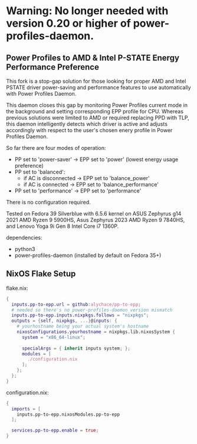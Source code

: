 
# **Warning: No longer needed with version 0.20 or higher of power-profiles-daemon.**
## Power Profiles to AMD & Intel P-STATE Energy Performance Preference

This fork is a stop-gap solution for those looking for proper AMD and Intel PSTATE driver power-saving and performance features to use automatically with Power Profiles Daemon.

This daemon closes this gap by monitoring Power Profiles current mode in the background and setting corresponding EPP profile for CPU. Whereas previous solutions were limited to AMD or required replacing PPD with TLP, this daemon intelligently detects which driver is active and adjusts accordingly with respect to the user's chosen enery profile in Power Profiles Daemon.

So far there are four modes of operation:

* PP set to 'power-saver' -> EPP set to 'power' (lowest energy usage preference)
* PP set to 'balanced':
    * if AC is disconnected -> EPP set to 'balance_power'
    * if AC is connected -> EPP set to 'balance_performance'
* PP set to 'performance' -> EPP set to 'performance'

There is no configuration required.

Tested on Fedora 39 Silverblue with 6.5.6 kernel on ASUS Zephyrus g14 2021 AMD Ryzen 9 5900HS, Asus Zephyrus 2023 AMD Ryzen 9 7840HS, and Lenovo Yoga 9i Gen 8 Intel Core i7 1360P.

dependencies:
* python3
* power-profiles-daemon (installed by default on Fedora 35+)

## NixOS Flake Setup

flake.nix:
```nix
{
  inputs.pp-to-epp.url = github:alychace/pp-to-epp;
  # needed so there's no power-profiles-daemon version mismatch
  inputs.pp-to-epp.inputs.nixpkgs.follows = "nixpkgs";
  outputs = {self, nixpkgs, ...}@inputs: {
    # yourhostname being your actual system's hostname
    nixosConfigurations.yourhostname = nixpkgs.lib.nixosSystem {
      system = "x86_64-linux";
     
      specialArgs = { inherit inputs system; };
      modules = [
        ./configuration.nix
      ];
    };
  };
}
```
configuration.nix:
```nix
{
  imports = [
    inputs.pp-to-epp.nixosModules.pp-to-epp
  ];

  services.pp-to-epp.enable = true;
}
```


    

